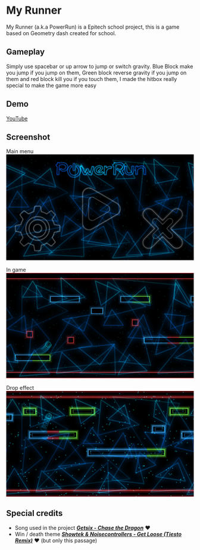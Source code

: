 # My Runner
My Runner (a.k.a PowerRun) is a Epitech school project, this is a game based on Geometry dash created for school.

## Gameplay
Simply use spacebar or up arrow to jump or switch gravity. Blue Block make you jump if you jump on them, Green block reverse gravity if you jump on them and red block kill you if you touch them, I made the hitbox really special to make the game more easy

## Demo
[YouTube](https://www.youtube.com/watch?v=V4Yc-M2z8Zk)

## Screenshot
Main menu
![Main menu](/screen1.png)

In game
![In game](/screen2.png)

Drop effect
![Drop effect](/screen3.png)

## Special credits
- Song used in the project ***[Getsix - Chase the Dragon](https://www.youtube.com/watch?v=BEfcKJ1WMuU)*** :heart:
- Win / death theme ***[Showtek & Noisecontrollers - Get Loose (Tiesto Remix)](https://youtu.be/Sd8HrOLVUtA?t=165)*** :heart: (but only this passage)
